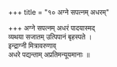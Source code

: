 +++
title = "१० अग्ने सपत्नम् अधरम्"

+++
अग्ने सपत्नम् अधरं पादयास्मद्  
व्यथया सजातम् उत्पिपानं बृहस्पते ।  
इन्द्राग्नी मित्रावरुणाव्  
अधरे पद्यन्ताम् अप्रतिमन्यूयमानाः ॥